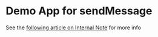 # Demo App for sendMessage

See the [following article on Internal Note](internalnote.com/ticket-sendmessage-api/) for more info